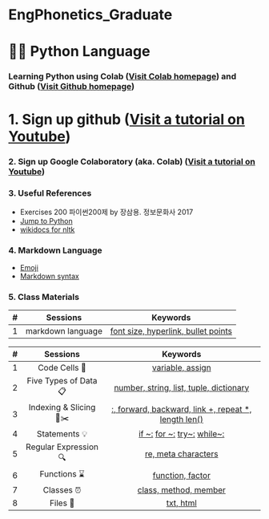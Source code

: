 # EngPhonetics_Graduate

# 🐹🍦 **Python Language**

### **Learning Python** using **Colab** ([Visit Colab homepage](https://colab.research.google.com/?utm_source=scs-index)) and **Github** ([Visit Github homepage](https://github.com/))

# **1. Sign up github** ([Visit a tutorial on Youtube](https://www.youtube.com/watch?v=c-NikCpec7U))
### **2. Sign up Google Colaboratory** (aka. Colab) ([Visit a tutorial on Youtube](https://www.youtube.com/watch?v=2X_EU18OeYM))

### **3. Useful References**
- Exercises 200 파이썬200제 by 장삼용. 정보문화사 2017
- [Jump to Python](https://wikidocs.net/book/1)
- [wikidocs for nltk](https://wikidocs.net/21667)

### **4. Markdown Language**
* [Emoji](https://gist.github.com/rxaviers/7360908)
* [Markdown syntax](https://www.markdownguide.org/basic-syntax/)

### **5. Class Materials**

|#|Sessions|Keywords|
|:-:|:-:|:-:|
|1|markdown language|[font size, hyperlink, bullet points](https://github.com/ms624atyale/Graduate_Fall2023/blob/main/0_MarkDown4README_md.ipynb)|



| # | Sessions | Keywords | 
|:--:|:--:|:--:|
| 1 | Code Cells 🐾 | [variable, assign](https://github.com/ms624atyale/EngPhonetics_Graduate/blob/main/1_CodeCells_Basic_.ipynb)|  
| 2 | Five Types of Data 📋 | [number, string, list, tuple, dictionary](https://github.com/ms624atyale/EngPhonetics_Graduate/blob/main/2_FiveTypesofData.ipynb)|  
| 3 | Indexing & Slicing 📌✂️ | [:, forward, backward, link +, repeat *, length len()](https://github.com/ms624atyale/EngPhonetics_Graduate/blob/main/3_Indexing_Slicing.ipynb)|
| 4 | Statements 💡 | [if ~:](https://github.com/ms624atyale/NLP_2023/blob/main/4_1_IfStatement.ipynb) [ for ~:](https://github.com/ms624atyale/EngPhonetics_Graduate/blob/main/4_2_ForStatement.ipynb) [try~:](https://github.com/ms624atyale/NLP_2023/blob/main/4_3_tryExceptElse_Statement.ipynb) [while~:](https://github.com/ms624atyale/EngPhonetics_Graduate/blob/main/4_4_WhileStatementwContinueBreak.ipynb)|
| 5 | Regular Expression 🔍 | [re, meta characters](https://github.com/ms624atyale/EngPhonetics_Graduate/blob/main/5_RegularExpression.ipynb)|  
| 6 | Functions ⌛ | [function, factor](https://github.com/ms624atyale/EngPhonetics_Graduate/blob/main/6_DefiningFunctions.ipynb)|  
| 7 | Classes ⏰ | [class, method, member](https://github.com/ms624atyale/EngPhonetics_Graduate/blob/main/7_Class_Method_Member_Object.ipynb)|  
| 8 | Files 💾 | [txt, html](https://github.com/ms624atyale/EngPhonetics_Graduate/blob/main/8_ReadTxtFilesImportingfrom_html.ipynb) 

